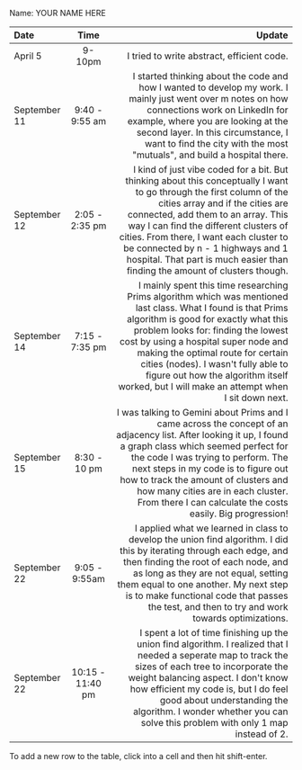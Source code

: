 Name: YOUR NAME HERE

| Date         |       Time       |                                                                                                                                                                                                                                                                                                                                                                                                         Update |
|:-------------|:----------------:|---------------------------------------------------------------------------------------------------------------------------------------------------------------------------------------------------------------------------------------------------------------------------------------------------------------------------------------------------------------------------------------------------------------:|
| April 5      |      9-10pm      |                                                                                                                                                                                                                                                                                                                                                                     I tried to write abstract, efficient code. |
| September 11 |  9:40 - 9:55 am  |                                                                                                          I started thinking about the code and how I wanted to develop my work. I mainly just went over m notes on how connections work on LinkedIn for example, where you are looking at the second layer. In this circumstance, I want to find the city with the most "mutuals", and build a hospital there. |
| September 12 |  2:05 - 2:35 pm  |        I kind of just vibe coded for a bit. But thinking about this conceptually I want to go through the first column of the cities array and if the cities are connected, add them to an array. This way I can find the different clusters of cities. From there, I want each cluster to be connected by n - 1 highways and 1 hospital. That part is much easier than finding the amount of clusters though. |
| September 14 |  7:15 - 7:35 pm  | I mainly spent this time researching Prims algorithm which was mentioned last class. What I found is that Prims algorithm is good for exactly what this problem looks for: finding the lowest cost by using a hospital super node and making the optimal route for certain cities (nodes). I wasn't fully able to figure out how the algorithm itself worked, but I will make an attempt when I sit down next. |
| September 15 |   8:30 - 10 pm   |                            I was talking to Gemini about Prims and I came across the concept of an adjacency list. After looking it up, I found a graph class which seemed perfect for the code I was trying to perform. The next steps in my code is to figure out how to track the amount of clusters and how many cities are in each cluster. From there I can calculate the costs easily. Big progression! |
| September 22 |  9:05 - 9:55am   |                                                                 I applied what we learned in class to develop the union find algorithm. I did this by iterating through each edge, and then finding the root of each node, and as long as they are not equal, setting them equal to one another. My next step is to make functional code that passes the test, and then to try and work towards optimizations. |
| September 22 | 10:15 - 11:40 pm |                                                       I spent a lot of time finishing up the union find algorithm. I realized that I needed a seperate map to track the sizes of each tree to incorporate the weight balancing aspect. I don't know how efficient my code is, but I do feel good about understanding the algorithm. I wonder whether you can solve this problem with only 1 map instead of 2.  |

To add a new row to the table, click into a cell and then hit shift-enter.